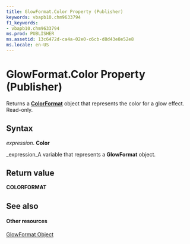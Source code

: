 ```yaml
---
title: GlowFormat.Color Property (Publisher)
keywords: vbapb10.chm9633794
f1_keywords:
- vbapb10.chm9633794
ms.prod: PUBLISHER
ms.assetid: 13c6472d-ca4a-02e0-c6cb-d8d43e8e52e8
ms.locale: en-US
---
```



# GlowFormat.Color Property (Publisher)

Returns a  **[ColorFormat](colorformat-object-publisher.md)** object that represents the color for a glow effect. Read-only.


## Syntax

 _expression_. **Color**

 _expression_A variable that represents a  **GlowFormat** object.


## Return value

 **COLORFORMAT**


## See also


#### Other resources


 [GlowFormat Object](glowformat-object-publisher.md)
 


